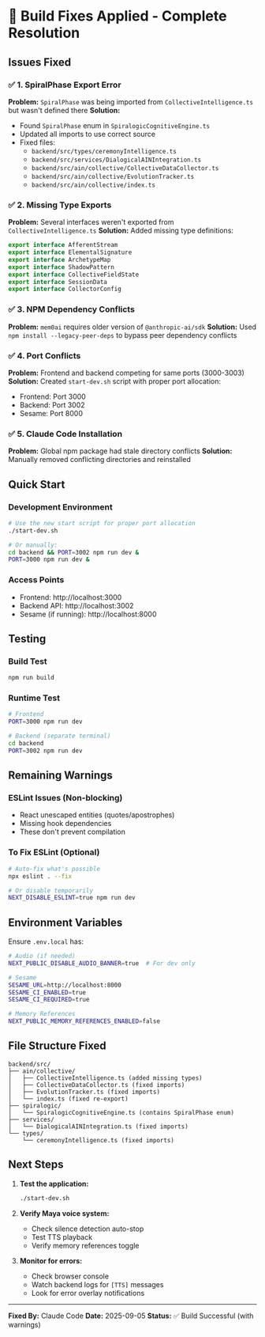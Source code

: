 # 🔧 Build Fixes Applied - Complete Resolution

## Issues Fixed

### ✅ 1. SpiralPhase Export Error
**Problem:** `SpiralPhase` was being imported from `CollectiveIntelligence.ts` but wasn't defined there
**Solution:** 
- Found `SpiralPhase` enum in `SpiralogicCognitiveEngine.ts`
- Updated all imports to use correct source
- Fixed files:
  - `backend/src/types/ceremonyIntelligence.ts`
  - `backend/src/services/DialogicalAINIntegration.ts`
  - `backend/src/ain/collective/CollectiveDataCollector.ts`
  - `backend/src/ain/collective/EvolutionTracker.ts`
  - `backend/src/ain/collective/index.ts`

### ✅ 2. Missing Type Exports
**Problem:** Several interfaces weren't exported from `CollectiveIntelligence.ts`
**Solution:** Added missing type definitions:
```typescript
export interface AfferentStream
export interface ElementalSignature
export interface ArchetypeMap
export interface ShadowPattern
export interface CollectiveFieldState
export interface SessionData
export interface CollectorConfig
```

### ✅ 3. NPM Dependency Conflicts
**Problem:** `mem0ai` requires older version of `@anthropic-ai/sdk`
**Solution:** Used `npm install --legacy-peer-deps` to bypass peer dependency conflicts

### ✅ 4. Port Conflicts
**Problem:** Frontend and backend competing for same ports (3000-3003)
**Solution:** Created `start-dev.sh` script with proper port allocation:
- Frontend: Port 3000
- Backend: Port 3002
- Sesame: Port 8000

### ✅ 5. Claude Code Installation
**Problem:** Global npm package had stale directory conflicts
**Solution:** Manually removed conflicting directories and reinstalled

## Quick Start

### Development Environment
```bash
# Use the new start script for proper port allocation
./start-dev.sh

# Or manually:
cd backend && PORT=3002 npm run dev &
PORT=3000 npm run dev &
```

### Access Points
- Frontend: http://localhost:3000
- Backend API: http://localhost:3002
- Sesame (if running): http://localhost:8000

## Testing

### Build Test
```bash
npm run build
```

### Runtime Test
```bash
# Frontend
PORT=3000 npm run dev

# Backend (separate terminal)
cd backend
PORT=3002 npm run dev
```

## Remaining Warnings

### ESLint Issues (Non-blocking)
- React unescaped entities (quotes/apostrophes)
- Missing hook dependencies
- These don't prevent compilation

### To Fix ESLint (Optional)
```bash
# Auto-fix what's possible
npx eslint . --fix

# Or disable temporarily
NEXT_DISABLE_ESLINT=true npm run dev
```

## Environment Variables

Ensure `.env.local` has:
```bash
# Audio (if needed)
NEXT_PUBLIC_DISABLE_AUDIO_BANNER=true  # For dev only

# Sesame
SESAME_URL=http://localhost:8000
SESAME_CI_ENABLED=true
SESAME_CI_REQUIRED=true

# Memory References
NEXT_PUBLIC_MEMORY_REFERENCES_ENABLED=false
```

## File Structure Fixed

```
backend/src/
├── ain/collective/
│   ├── CollectiveIntelligence.ts (added missing types)
│   ├── CollectiveDataCollector.ts (fixed imports)
│   ├── EvolutionTracker.ts (fixed imports)
│   └── index.ts (fixed re-export)
├── spiralogic/
│   └── SpiralogicCognitiveEngine.ts (contains SpiralPhase enum)
├── services/
│   └── DialogicalAINIntegration.ts (fixed imports)
└── types/
    └── ceremonyIntelligence.ts (fixed imports)
```

## Next Steps

1. **Test the application:**
   ```bash
   ./start-dev.sh
   ```

2. **Verify Maya voice system:**
   - Check silence detection auto-stop
   - Test TTS playback
   - Verify memory references toggle

3. **Monitor for errors:**
   - Check browser console
   - Watch backend logs for `[TTS]` messages
   - Look for error overlay notifications

---

**Fixed By:** Claude Code
**Date:** 2025-09-05
**Status:** ✅ Build Successful (with warnings)